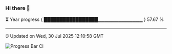 ### Hi there 👋

⏳ Year progress { █████████████████▁▁▁▁▁▁▁▁▁▁▁▁▁ } 57.67 %

---

⏰ Updated on Wed, 30 Jul 2025 12:10:58 GMT

![Progress Bar CI](https://github.com/liununu/liununu/workflows/Progress%20Bar%20CI/badge.svg)
